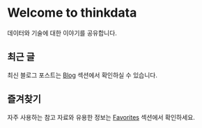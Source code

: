 # Welcome to thinkdata

데이터와 기술에 대한 이야기를 공유합니다.

## 최근 글

최신 블로그 포스트는 [Blog](/blog) 섹션에서 확인하실 수 있습니다.

## 즐겨찾기

자주 사용하는 참고 자료와 유용한 정보는 [Favorites](/favorites/database) 섹션에서 확인하세요.
